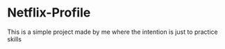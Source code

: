 ﻿# Netflix-Profile
This is a simple project made by me where the intention is just to practice skills
